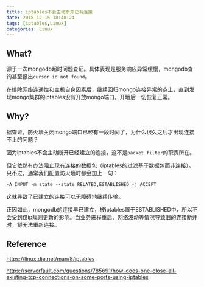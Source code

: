 ```yaml
---
title: iptables不会主动断开已有连接
date: 2018-12-15 18:48:24
tags: [iptables,Linux]
categories: Linux
---
```


## What?

源于一次mongodb超时问题查证。具体表现是服务响应异常缓慢，mongodb查询甚至报出`cursor id not found`。

在排除网络连通性和主机自身因素后，继续回归mongo连接异常的点上，直到发现mongo集群的iptables没有开放mongo端口，开墙后一切恢复正常。

## Why?

据查证，防火墙关闭mongo端口已经有一段时间了，为什么很久之后才出现连接不上的问题？

因为iptables不会主动断开已经建立的连接，这不是`packet filter`的职责所在。

但它依然有办法阻止现有连接的数据包（iptables的过滤基于数据包而非连接）。只不过，通常我们配置防火墙时都会加上一句：
```
-A INPUT -m state --state RELATED,ESTABLISHED -j ACCEPT
```
这就导致了已建立的连接可以无障碍地继续传输。

正因如此，mongodb的连接早已建立，被iptables置于ESTABLISHED中，所以不会受到仅ip规则更新的影响。当业务进程重启、网络波动等情况导致旧的连接断开时，将无法重新连接。

## Reference

https://linux.die.net/man/8/iptables

https://serverfault.com/questions/785691/how-does-one-close-all-existing-tcp-connections-on-some-ports-using-iptables
